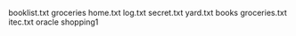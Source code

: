 booklist.txt  groceries      home.txt  log.txt  secret.txt  yard.txt
books         groceries.txt  itec.txt  oracle   shopping1
